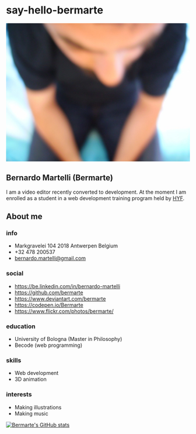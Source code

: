 # say-hello-bermarte
![profile](./img/profile.jpg)

## Bernardo Martelli (Bermarte)

I am a video editor recently converted to development. At the moment I am enrolled as a student in a web development training program held by [HYF](https://hackyourfuture.be/). 

## About me
### info
- Markgravelei 104 2018 Antwerpen Belgium
- +32 478 200537
- bernardo.martelli@gmail.com
### social
- https://be.linkedin.com/in/bernardo-martelli
- https://github.com/bermarte
- https://www.deviantart.com/bermarte
- https://codepen.io/Bermarte
- https://www.flickr.com/photos/bermarte/

### education
- University of Bologna (Master in Philosophy)
- Becode (web programming)

### skills
- Web development
- 3D animation

### interests
- Making illustrations
- Making music

[![Bermarte's GitHub stats](https://github-readme-stats.vercel.app/api?username=bermarte&font=lato)](https://github.com/bermarte/github-readme-stats)